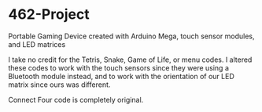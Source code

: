 # 462-Project

Portable Gaming Device created with Arduino Mega, touch sensor modules, and LED matrices

I take no credit for the Tetris, Snake, Game of Life, or menu codes.
I altered these codes to work with the touch sensors since they were using a Bluetooth module instead, and to work with the orientation of our LED matrix since ours was different.

Connect Four code is completely original.
